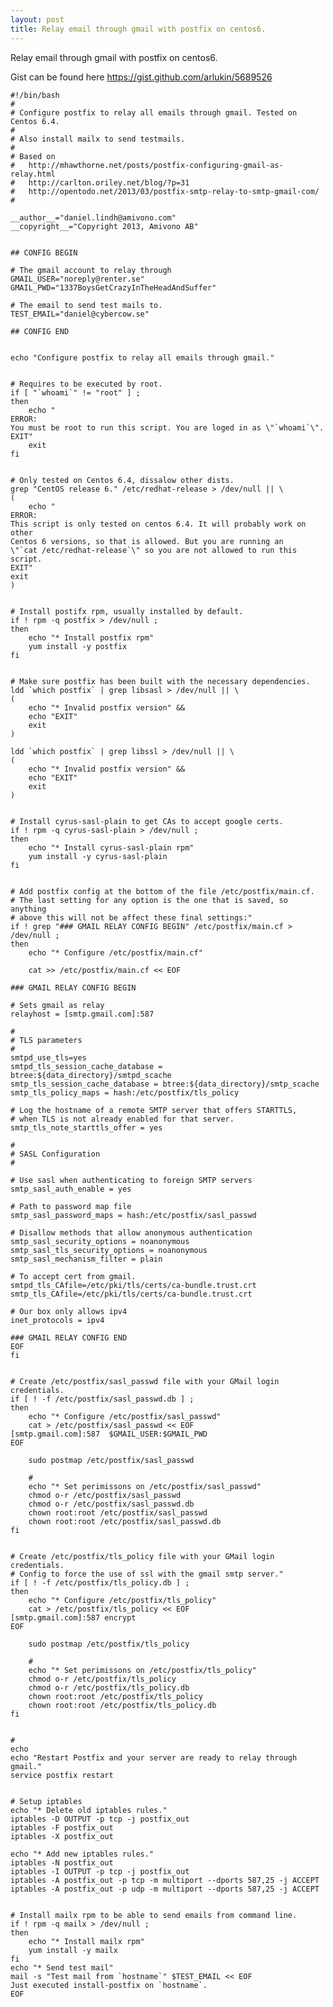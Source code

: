 ```yaml
---
layout: post
title: Relay email through gmail with postfix on centos6.
---
```


Relay email through gmail with postfix on centos6.

Gist can be found here https://gist.github.com/arlukin/5689526

    #!/bin/bash
    #
    # Configure postfix to relay all emails through gmail. Tested on Centos 6.4.
    #
    # Also install mailx to send testmails.
    #
    # Based on
    #   http://mhawthorne.net/posts/postfix-configuring-gmail-as-relay.html
    #   http://carlton.oriley.net/blog/?p=31
    #   http://opentodo.net/2013/03/postfix-smtp-relay-to-smtp-gmail-com/
    #

    __author__="daniel.lindh@amivono.com"
    __copyright__="Copyright 2013, Amivono AB"


    ## CONFIG BEGIN

    # The gmail account to relay through
    GMAIL_USER="noreply@renter.se"
    GMAIL_PWD="1337BoysGetCrazyInTheHeadAndSuffer"

    # The email to send test mails to.
    TEST_EMAIL="daniel@cybercow.se"

    ## CONFIG END


    echo "Configure postfix to relay all emails through gmail."


    # Requires to be executed by root.
    if [ "`whoami`" != "root" ] ;
    then
        echo "
    ERROR:
    You must be root to run this script. You are loged in as \"`whoami`\".
    EXIT"
        exit
    fi


    # Only tested on Centos 6.4, dissalow other dists.
    grep "CentOS release 6." /etc/redhat-release > /dev/null || \
    (
        echo "
    ERROR:
    This script is only tested on centos 6.4. It will probably work on other
    Centos 6 versions, so that is allowed. But you are running an
    \"`cat /etc/redhat-release`\" so you are not allowed to run this script.
    EXIT"
    exit
    )


    # Install postifx rpm, usually installed by default.
    if ! rpm -q postfix > /dev/null ;
    then
        echo "* Install postfix rpm"
        yum install -y postfix
    fi


    # Make sure postfix has been built with the necessary dependencies.
    ldd `which postfix` | grep libsasl > /dev/null || \
    (
        echo "* Invalid postfix version" &&
        echo "EXIT"
        exit
    )

    ldd `which postfix` | grep libssl > /dev/null || \
    (
        echo "* Invalid postfix version" &&
        echo "EXIT"
        exit
    )


    # Install cyrus-sasl-plain to get CAs to accept google certs.
    if ! rpm -q cyrus-sasl-plain > /dev/null ;
    then
        echo "* Install cyrus-sasl-plain rpm"
        yum install -y cyrus-sasl-plain
    fi


    # Add postfix config at the bottom of the file /etc/postfix/main.cf.
    # The last setting for any option is the one that is saved, so anything
    # above this will not be affect these final settings:"
    if ! grep "### GMAIL RELAY CONFIG BEGIN" /etc/postfix/main.cf > /dev/null ;
    then
        echo "* Configure /etc/postfix/main.cf"

        cat >> /etc/postfix/main.cf << EOF

    ### GMAIL RELAY CONFIG BEGIN

    # Sets gmail as relay
    relayhost = [smtp.gmail.com]:587

    #
    # TLS parameters
    #
    smtpd_use_tls=yes
    smtpd_tls_session_cache_database = btree:${data_directory}/smtpd_scache
    smtp_tls_session_cache_database = btree:${data_directory}/smtp_scache
    smtp_tls_policy_maps = hash:/etc/postfix/tls_policy

    # Log the hostname of a remote SMTP server that offers STARTTLS,
    # when TLS is not already enabled for that server.
    smtp_tls_note_starttls_offer = yes

    #
    # SASL Configuration
    #

    # Use sasl when authenticating to foreign SMTP servers
    smtp_sasl_auth_enable = yes

    # Path to password map file
    smtp_sasl_password_maps = hash:/etc/postfix/sasl_passwd

    # Disallow methods that allow anonymous authentication
    smtp_sasl_security_options = noanonymous
    smtp_sasl_tls_security_options = noanonymous
    smtp_sasl_mechanism_filter = plain

    # To accept cert from gmail.
    smtpd_tls_CAfile=/etc/pki/tls/certs/ca-bundle.trust.crt
    smtp_tls_CAfile=/etc/pki/tls/certs/ca-bundle.trust.crt

    # Our box only allows ipv4
    inet_protocols = ipv4

    ### GMAIL RELAY CONFIG END
    EOF
    fi


    # Create /etc/postfix/sasl_passwd file with your GMail login credentials.
    if [ ! -f /etc/postfix/sasl_passwd.db ] ;
    then
        echo "* Configure /etc/postfix/sasl_passwd"
        cat > /etc/postfix/sasl_passwd << EOF
    [smtp.gmail.com]:587  $GMAIL_USER:$GMAIL_PWD
    EOF

        sudo postmap /etc/postfix/sasl_passwd

        #
        echo "* Set perimissons on /etc/postfix/sasl_passwd"
        chmod o-r /etc/postfix/sasl_passwd
        chmod o-r /etc/postfix/sasl_passwd.db
        chown root:root /etc/postfix/sasl_passwd
        chown root:root /etc/postfix/sasl_passwd.db
    fi


    # Create /etc/postfix/tls_policy file with your GMail login credentials.
    # Config to force the use of ssl with the gmail smtp server."
    if [ ! -f /etc/postfix/tls_policy.db ] ;
    then
        echo "* Configure /etc/postfix/tls_policy"
        cat > /etc/postfix/tls_policy << EOF
    [smtp.gmail.com]:587 encrypt
    EOF

        sudo postmap /etc/postfix/tls_policy

        #
        echo "* Set perimissons on /etc/postfix/tls_policy"
        chmod o-r /etc/postfix/tls_policy
        chmod o-r /etc/postfix/tls_policy.db
        chown root:root /etc/postfix/tls_policy
        chown root:root /etc/postfix/tls_policy.db
    fi


    #
    echo
    echo "Restart Postfix and your server are ready to relay through gmail."
    service postfix restart


    # Setup iptables
    echo "* Delete old iptables rules."
    iptables -D OUTPUT -p tcp -j postfix_out
    iptables -F postfix_out
    iptables -X postfix_out

    echo "* Add new iptables rules."
    iptables -N postfix_out
    iptables -I OUTPUT -p tcp -j postfix_out
    iptables -A postfix_out -p tcp -m multiport --dports 587,25 -j ACCEPT
    iptables -A postfix_out -p udp -m multiport --dports 587,25 -j ACCEPT


    # Install mailx rpm to be able to send emails from command line.
    if ! rpm -q mailx > /dev/null ;
    then
        echo "* Install mailx rpm"
        yum install -y mailx
    fi
    echo "* Send test mail"
    mail -s "Test mail from `hostname`" $TEST_EMAIL << EOF
    Just executed install-postfix on `hostname`.
    EOF
